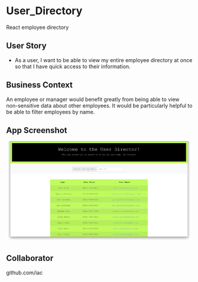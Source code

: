 # User_Directory

React employee directory 

## User Story

* As a user, I want to be able to view my entire employee directory at once so that I have quick access to their information.

## Business Context

An employee or manager would benefit greatly from being able to view non-sensitive data about other employees. It would be particularly helpful to be able to filter employees by name.

## App Screenshot 
![](images/2020-07-18_16-02-30.png)

## Collaborator
github.com/iac
